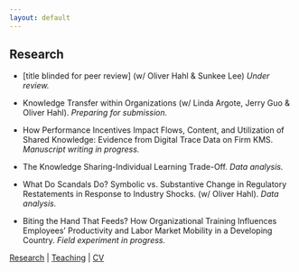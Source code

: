 ```yaml
---
layout: default
---
```


## Research

* [title blinded for peer review] (w/ Oliver Hahl & Sunkee Lee) _Under review._

* Knowledge Transfer within Organizations (w/ Linda Argote, Jerry Guo & Oliver Hahl). _Preparing for submission._

* How Performance Incentives Impact Flows, Content, and Utilization of Shared Knowledge: Evidence from Digital Trace Data on Firm KMS. _Manuscript writing in progress._

* The Knowledge Sharing-Individual Learning Trade-Off. _Data analysis._

* What Do Scandals Do? Symbolic vs. Substantive Change in Regulatory Restatements in Response to Industry Shocks. (w/ Oliver Hahl). _Data analysis._

* Biting the Hand That Feeds? How Organizational Training Influences Employees’ Productivity and Labor Market Mobility in a Developing Country. _Field experiment in progress._

[Research](./research.html) | [Teaching](./teaching.html) | [CV](./CV.html)  
